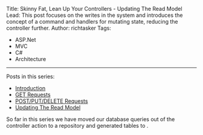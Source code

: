 Title: Skinny Fat, Lean Up Your Controllers - Updating The Read Model
Lead: This post focuses on the writes in the system and introduces the concept of a command and handlers for mutating state, reducing the controller further.
Author: richtasker
Tags:
  - ASP.Net
  - MVC
  - C#
  - Architecture
---
Posts in this series:

- [Introduction](https://richardtasker.co.uk/2016/06/09/lean-up-your-controllers-intro)
- [GET Requests](https://richardtasker.co.uk/2016/08/15/lean-controllers-pt1)
- [POST/PUT/DELETE Requests](https://richardtasker.co.uk/2017/10/25/lean-controllers-pt2/)
- [Updating The Read Model](#)

So far in this series we have moved our database queries out of the controller action to a repository and generated tables to .
